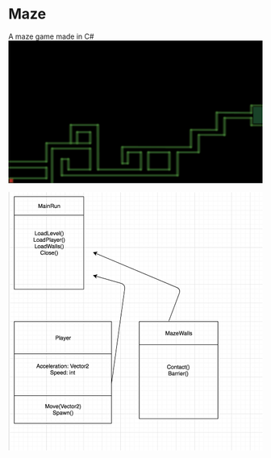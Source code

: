 # Maze
A maze game made in C#
![](https://github.com/JacobTWeeDzYTweed/Maze/blob/master/Code/MazeExample.png)


![](https://github.com/JacobTWeeDzYTweed/Maze/blob/master/Code/MazeGameDiagram.png)
